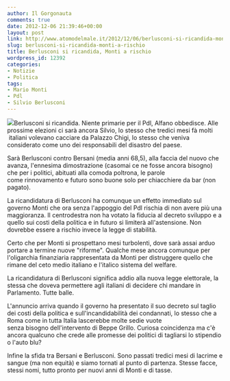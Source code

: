 ```yaml
---
author: Il Gorgonauta
comments: true
date: 2012-12-06 21:39:46+00:00
layout: post
link: http://www.atomodelmale.it/2012/12/06/berlusconi-si-ricandida-monti-a-rischio/
slug: berlusconi-si-ricandida-monti-a-rischio
title: Berlusconi si ricandida, Monti a rischio
wordpress_id: 12392
categories:
- Notizie
- Politica
tags:
- Mario Monti
- Pdl
- Silvio Berlusconi
---
```


[![](http://www.atomodelmale.it/wp-content/uploads/2011/11/Berlusconi-5-300x176.jpg)](http://www.atomodelmale.it/wp-content/uploads/2011/11/Berlusconi-5.jpg)Berlusconi si ricandida. Niente primarie per il Pdl, Alfano obbedisce. Alle prossime elezioni ci sarà ancora Silvio, lo stesso che tredici mesi fà molti  italiani volevano cacciare da Palazzo Chigi, lo stesso che veniva considerato come uno dei responsabili del disastro del paese.

Sarà Berlusconi contro Bersani (media anni 68,5), alla faccia del nuovo che avanza, l'ennesima dimostrazione (casomai ce ne fosse ancora bisogno) che per i politici, abituati alla comoda poltrona, le parole come rinnovamento e futuro sono buone solo per chiacchiere da bar (non pagato).

La ricandidatura di Berlusconi ha comunque un effetto immediato sul governo Monti che ora senza l'appoggio del Pdl rischia di non avere più una maggioranza. Il centrodestra non ha votato la fiducia al decreto sviluppo e a quello sui costi della politica e in futuro si limiterà all'astensione. Non dovrebbe essere a rischio invece la legge di stabilità.

Certo che per Monti si prospettano mesi turbolenti, dove sarà assai arduo portare a termine nuove "riforme". Qualche mese ancora comunque per l'oligarchia finanziaria rappresentata da Monti per distruggere quello che rimane del ceto medio italiano e l'italico sistema del welfare. 

La ricandidatura di Berlusconi significa addio alla nuova legge elettorale, la stessa che doveva permettere agli italiani di decidere chi mandare in Parlamento. Tutte balle.

L'annuncio arriva quando il governo ha presentato il suo decreto sul taglio dei costi della politica e sull'incandidabilità dei condannati, lo stesso che a Roma come in tutta Italia lascerebbe molte sedie vuote senza bisogno dell'intervento di Beppe Grillo. Curiosa coincidenza ma c'è ancora qualcuno che crede alle promesse dei politici di tagliarsi lo stipendio o l'auto blu?

Infine la sfida tra Bersani e Berlusconi. Sono passati tredici mesi di lacrime e sangue (ma non equità) e siamo tornati al punto di partenza. Stesse facce, stessi nomi, tutto pronto per nuovi anni di Monti e di tasse.
